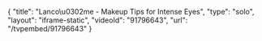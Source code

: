{
    "title": "Lanco\u0302me - Makeup Tips for Intense Eyes",
    "type": "solo",
    "layout": "iframe-static",
    "videoId": "91796643",
    "url": "\/tvpembed\/91796643"
}